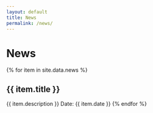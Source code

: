 ```yaml
---
layout: default
title: News
permalink: /news/
---
```


# News

{% for item in site.data.news %}

## {{ item.title }}

{{ item.description }}
Date: {{ item.date }}
{% endfor %}
